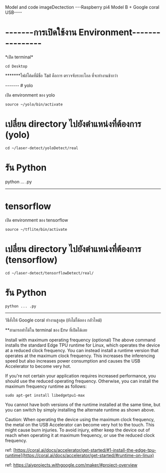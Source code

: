 Model and code imageDectection
---Raspberry pi4 Model B + Google coral USB----

<h1>-------การเปิดใช้งาน Environment----------------</h1>
*เปิด terminal*

```cd Desktop```
<p>*******ไฟล์โค้ดที่มีชื่อ Tail คือการ ตรวจจับระยะไกล ที่จะทำงานช้ากว่า</p>
-------
# yolo

เปิด environment ของ yolo

```source ~/yolo/bin/activate```

# เปลี่ยน directory ไปยังตำแหน่งที่ต้องการ (yolo)

```cd ~/laser-detect/yoloDetect/real```

# รัน Python
python ... .py

-------
# tensorflow

เปิด environment ของ tensorflow

```source ~/tflite/bin/activate```

# เปลี่ยน directory ไปยังตำแหน่งที่ต้องการ (tensorflow)

```cd ~/laser-detect/tensorflowDetect/real/```

# รัน Python

```python ... .py```

-------------------------------------
วิธีสั่งให้ Google coral ทำงานสูงสุด (ยังไม่ได้ลอง กลัวไหม้)

**สามารถทำได้ใน terminal ของ Env ที่เปิดได้เลย

Install with maximum operating frequency (optional)
The above command installs the standard Edge TPU runtime for Linux, which operates the device at a reduced clock frequency. You can instead install a runtime version that operates at the maximum clock frequency. This increases the inferencing speed but also increases power consumption and causes the USB Accelerator to become very hot.

If you're not certain your application requires increased performance, you should use the reduced operating frequency. Otherwise, you can install the maximum frequency runtime as follows:

```sudo apt-get install libedgetpu1-max```

You cannot have both versions of the runtime installed at the same time, but you can switch by simply installing the alternate runtime as shown above.

Caution: When operating the device using the maximum clock frequency, the metal on the USB Accelerator can become very hot to the touch. This might cause burn injuries. To avoid injury, either keep the device out of reach when operating it at maximum frequency, or use the reduced clock frequency.

ref: [https://coral.ai/docs/accelerator/get-started/#1-install-the-edge-tpu-runtime](https://coral.ai/docs/accelerator/get-started/#runtime-on-linux)

ref: https://aiyprojects.withgoogle.com/maker/#project-overview


